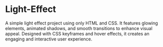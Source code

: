 # Light-Effect
A simple light effect project using only HTML and CSS. It features glowing elements, animated shadows, and smooth transitions to enhance visual appeal. Designed with CSS keyframes and hover effects, it creates an engaging and interactive user experience. 
